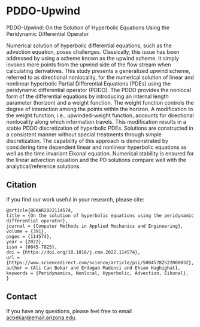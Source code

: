# PDDO-Upwind
PDDO-Upwind: On the Solution of Hyperbolic Equations Using the Peridynamic Differential Operator

Numerical solution of hyperbolic differential equations, such as the advection equation, poses challenges. Classically, this issue has been addressed by using a scheme known as the upwind scheme. It simply invokes more points from the upwind side of the flow stream when calculating derivatives. This study presents a generalized upwind scheme, referred to as directional nonlocality, for the numerical solution of linear and nonlinear hyperbolic Partial Differential Equations (PDEs) using the peridynamic differential operator (PDDO). The PDDO provides the nonlocal form of the differential equations by introducing an internal length parameter (horizon) and a weight function. The weight function controls the degree of interaction among the points within the horizon. A modification to the weight function, i.e., upwinded-weight function, accounts for directional nonlocality along which information travels. This modification results in a stable PDDO discretization of hyperbolic PDEs. Solutions are constructed in a consistent manner without special treatments through simple discretization. The capability of this approach is demonstrated by considering time dependent linear and nonlinear hyperbolic equations as well as the time invariant Eikonal equation. Numerical stability is ensured for the linear advection equation and the PD solutions compare well with the analytical/reference solutions.

## Citation
If you find our work useful in your research, please cite:
```
@article{BEKAR2022114574,
title = {On the solution of hyperbolic equations using the peridynamic differential operator},
journal = {Computer Methods in Applied Mechanics and Engineering},
volume = {391},
pages = {114574},
year = {2022},
issn = {0045-7825},
doi = {https://doi.org/10.1016/j.cma.2022.114574},
url = {https://www.sciencedirect.com/science/article/pii/S0045782522000032},
author = {Ali Can Bekar and Erdogan Madenci and Ehsan Haghighat},
keywords = {Peridynamics, Nonlocal, Hyperbolic, Advection, Eikonal},
}
```

## Contact
If you have any questions, please feel free to email <acbekar@email.arizona.edu>.
